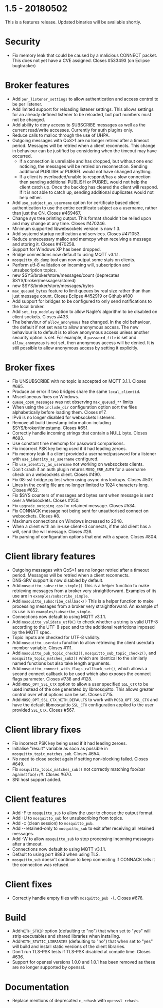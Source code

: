 <!--
.. title: Version 1.5 released
.. slug: version-1-5-released
.. date: 2018-05-02 23:56:38 UTC+01:00
.. tags: Releases
.. category:
.. link:
.. description:
.. type: text
-->

1.5 - 20180502
==============

This is a features release. Updated binaries will be available shortly.

# Security

* Fix memory leak that could be caused by a malicious CONNECT packet. This
  does not yet have a CVE assigned. Closes #533493 (on Eclipse bugtracker)

# Broker features

* Add `per_listener_settings` to allow authentication and access control to be
  per listener.
* Add limited support for reloading listener settings. This allows settings
  for an already defined listener to be reloaded, but port numbers must not be
  changed.
* Add ability to deny access to SUBSCRIBE messages as well as the current
  read/write accesses. Currently for auth plugins only.
* Reduce calls to malloc through the use of UHPA.
* Outgoing messages with QoS>1 are no longer retried after a timeout period.
  Messages will be retried when a client reconnects. This change in behaviour
  can be justified by considering when the timeout may have occurred.
    * If a connection is unreliable and has dropped, but without one end
      noticing, the messages will be retried on reconnection. Sending
      additional PUBLISH or PUBREL would not have changed anything.
    * If a client is overloaded/unable to respond/has a slow connection then
      sending additional PUBLISH or PUBREL would not help the client catch
      up. Once the backlog has cleared the client will respond. If it is not
      able to catch up, sending additional duplicates would not help either.
* Add `use_subject_as_username` option for certificate based client
  authentication to use the entire certificate subject as a username, rather
  than just the CN. Closes #469467.
* Change sys tree printing output. This format shouldn't be relied upon and
  may change at any time. Closes #470246.
* Minimum supported libwebsockets version is now 1.3.
* Add systemd startup notification and services. Closes #471053.
* Reduce unnecessary malloc and memcpy when receiving a message and storing
  it. Closes #470258.
* Support for Windows XP has been dropped.
* Bridge connections now default to using MQTT v3.1.1.
* `mosquitto_db_dump` tool can now output some stats on clients.
* Perform utf-8 validation on incoming will, subscription and unsubscription
  topics.
* new $SYS/broker/store/messages/count (deprecates $SYS/broker/messages/stored)
* new $SYS/broker/store/messages/bytes
* `max_queued_bytes` feature to limit queues by real size rather than
  than just message count. Closes Eclipse #452919 or Github #100
* Add support for bridges to be configured to only send notifications to the
  local broker.
* Add `set_tcp_nodelay` option to allow Nagle's algorithm to be disabled on
  client sockets. Closes #433.
* The behaviour of `allow_anonymous` has changed. In the old behaviour, the
  default if not set was to allow anonymous access. The new behaviour is to
  default is to allow anonymous access unless another security option is set.
  For example, if `password_file` is set and `allow_anonymous` is not set,
  then anonymous access will be denied. It is still possible to allow
  anonymous access by setting it explicitly.

# Broker fixes

* Fix UNSUBSCRIBE with no topic is accepted on MQTT 3.1.1. Closes #665.
* Produce an error if two bridges share the same `local_clientid`.
* Miscellaneous fixes on Windows.
* `queue_qos0_messages` was not observing `max_queued_**` limits
* When using the `include_dir` configuration option sort the files
  alphabetically before loading them. Closes #17.
* IPv6 is no longer disabled for websockets listeners.
* Remove all build timestamp information including $SYS/broker/timestamp.
  Closes #651.
* Correctly handle incoming strings that contain a NULL byte. Closes #693.
* Use constant time memcmp for password comparisons.
* Fix incorrect PSK key being used if it had leading zeroes.
* Fix memory leak if a client provided a username/password for a listener with
  `use_identity_as_username` configured.
* Fix `use_identity_as_username` not working on websockets clients.
* Don't crash if an auth plugin returns `MOSQ_ERR_AUTH` for a username check on
  a websockets client. Closes #490.
* Fix 08-ssl-bridge.py test when using async dns lookups. Closes #507.
* Lines in the config file are no longer limited to 1024 characters long.
  Closes #652.
* Fix $SYS counters of messages and bytes sent when message is sent over
  a Websockets. Closes #250.
* Fix `upgrade_outgoing_qos` for retained message. Closes #534.
* Fix CONNACK message not being sent for unauthorised connect on websockets.
  Closes #8.
* Maximum connections on Windows increased to 2048.
* When a client with an in-use client-id connects, if the old client has a
  will, send the will message. Closes #26.
* Fix parsing of configuration options that end with a space. Closes #804.

# Client library features

* Outgoing messages with QoS>1 are no longer retried after a timeout period.
  Messages will be retried when a client reconnects.
* DNS-SRV support is now disabled by default.
* Add `mosquitto_subscribe_simple()` This is a helper function to make
  retrieving messages from a broker very straightforward. Examples of its use
  are in `examples/subscribe_simple`.
* Add `mosquitto_subscribe_callback()` This is a helper function to make
  processing messages from a broker very straightforward. An example of its use
  is in `examples/subscribe_simple`.
* Connections now default to using MQTT v3.1.1.
* Add `mosquitto_validate_utf8()` to check whether a string is valid UTF-8
  according to the UTF-8 spec and to the additional restrictions imposed by
  the MQTT spec.
* Topic inputs are checked for UTF-8 validity.
* Add `mosquitto_userdata` function to allow retrieving the client userdata
  member variable. Closes #111.
* Add `mosquitto_pub_topic_check2()`, `mosquitto_sub_topic_check2()`, and
  `mosquitto_topic_matches_sub2()` which are identical to the similarly named
  functions but also take length arguments.
* Add `mosquitto_connect_with_flags_callback_set()`, which allows a second
  connect callback to be used which also exposes the connect flags parameter.
  Closes #738 and #128.
* Add `MOSQ_OPT_SSL_CTX` option to allow a user specified `SSL_CTX` to be used
  instead of the one generated by libmosquitto. This allows greater control
  over what options can be set. Closes #715.
* Add `MOSQ_OPT_SSL_CTX_WITH_DEFAULTS` to work with `MOSQ_OPT_SSL_CTX` and have
  the default libmosquitto `SSL_CTX` configuration applied to the user provided
  `SSL_CTX`. Closes #567.

# Client library fixes

* Fix incorrect PSK key being used if it had leading zeroes.
* Initialise "result" variable as soon as possible in
  `mosquitto_topic_matches_sub`. Closes #654.
* No need to close socket again if setting non-blocking failed. Closes #649.
* Fix `mosquitto_topic_matches_sub()` not correctly matching foo/bar against
  foo/+/#. Closes #670.
* SNI host support added.

# Client features

* Add -F to `mosquitto_sub` to allow the user to choose the output format.
* Add -U to `mosquitto_sub` for unsubscribing from topics.
* Add -c (clean session) to `mosquitto_pub`.
* Add --retained-only to `mosquitto_sub` to exit after receiving all retained
  messages.
* Add -W to allow `mosquitto_sub` to stop processing incoming messages after a
  timeout.
* Connections now default to using MQTT v3.1.1.
* Default to using port 8883 when using TLS.
* `mosquitto_sub` doesn't continue to keep connecting if CONNACK tells it the
  connection was refused.

# Client fixes

* Correctly handle empty files with `mosquitto_pub -l`. Closes #676.

# Build

* Add `WITH_STRIP` option (defaulting to "no") that when set to "yes" will strip
  executables and shared libraries when installing.
* Add `WITH_STATIC_LIBRARIES` (defaulting to "no") that when set to "yes" will
  build and install static versions of the client libraries.
* Don't run TLS-PSK tests if TLS-PSK disabled at compile time. Closes #636.
* Support for openssl versions 1.0.0 and 1.0.1 has been removed as these are
  no longer supported by openssl.

# Documentation

* Replace mentions of deprecated `c_rehash` with `openssl rehash`.
